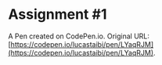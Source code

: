 # Assignment #1

A Pen created on CodePen.io. Original URL: [https://codepen.io/lucastaibi/pen/LYaqRJM](https://codepen.io/lucastaibi/pen/LYaqRJM).

